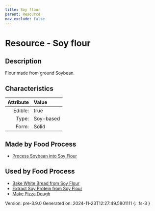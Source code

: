 ```yaml
---
title: Soy flour
parent: Resource
nav_exclude: false
---
```

# Resource - Soy flour

## Description
Flour made from ground Soybean.

## Characteristics

| Attribute      | Value |
|--------:|:------|
|Edible:|true|
|Type:|Soy-based|
|Form:|Solid|
 



## Made by Food Process

- [Process Soybean into Soy Flour](../food/process-soybean-into-soy-flour.html)

    
## Used by Food Process

- [Bake White Bread from Soy Flour](../food/bake-white-bread-from-soy-flour.html)
- [Extract Soy Protein from Soy Flour](../food/extract-soy-protein-from-soy-flour.html)
- [Make Pizza Dough](../food/make-pizza-dough.html)


Version: pre-3.9.0 Generated on: 2024-11-23T12:27:49.5801111
{: .fs-3 }
